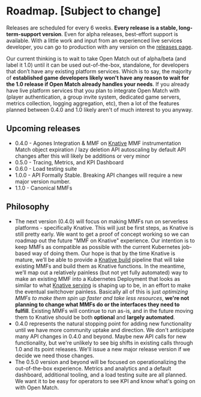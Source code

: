 # Roadmap.  [Subject to change]
Releases are scheduled for every 6 weeks.  **Every release is a stable, long-term-support version**.  Even for alpha releases, best-effort support is available. With a little work and input from an experienced live services developer, you can go to production with any version on the [releases page](https://github.com/GoogleCloudPlatform/open-match/releases). 

Our current thinking is to wait to take Open Match out of alpha/beta (and label it 1.0) until it can be used out-of-the-box, standalone, for developers that don’t have any existing platform services.  Which is to say, the majority of **established game developers likely won't have any reason to wait for the 1.0 release if Open Match already handles your needs**. If you already have live platform services that you plan to integrate Open Match with (player authentication, a group invite system, dedicated game servers, metrics collection, logging aggregation, etc), then a lot of the features planned between 0.4.0 and 1.0 likely aren't of much interest to you anyway.

## Upcoming releases
* 0.4.0 - Agones Integration & MMF on [Knative](https://cloud.google.com/Knative/)
    MMF instrumentation
    Match object expiration / lazy deletion
    API autoscaling by default
    API changes after this will likely be additions or very minor
* 0.5.0 - Tracing, Metrics, and KPI Dashboard
* 0.6.0 - Load testing suite
* 1.0.0 - API Formally Stable.  Breaking API changes will require a new major version number.
* 1.1.0 - Canonical MMFs

## Philosophy
* The next version (0.4.0) will focus on making MMFs run on serverless platforms - specifically Knative. This will just be first steps, as Knative is still pretty early.  We want to get a proof of concept working so we can roadmap out the future "MMF on Knative" experience.  Our intention is to keep MMFs as compatible as possible with the current Kubernetes job-based way of doing them.  Our hope is that by the time Knative is mature, we’ll be able to provide a [Knative build](https://github.com/Knative/build) pipeline that will take existing MMFs and build them as Knative functions.  In the meantime, we’ll map out a relatively painless (but not yet fully automated) way to make an existing MMF into a Kubernetes Deployment that looks as similar to what [Knative serving](https://github.com/knative/serving) is shaping up to be, in an effort to make the eventual switchover painless. Basically all of this is just _optimizing MMFs to make them spin up faster and take less resources_, **we're not planning to change what MMFs do or the interfaces they need to fulfill**.  Existing MMFs will continue to run as-is, and in the future moving them to Knative should be both **optional** and **largely automated**.
* 0.4.0 represents the natural stopping point for adding new functionality until we have more community uptake and direction. We don't anticipate many API changes in 0.4.0 and beyond.  Maybe new API calls for new functionality, but we're unlikely to see big shifts in existing calls through 1.0 and its point releases.  We'll issue a new major release version if we decide we need those changes.
* The 0.5.0 version and beyond will be focused on operationalizing the out-of-the-box experience. Metrics and analytics and a default dashboard, additional tooling, and a load testing suite are all planned.  We want it to be easy for operators to see KPI and know what's going on with Open Match. 
